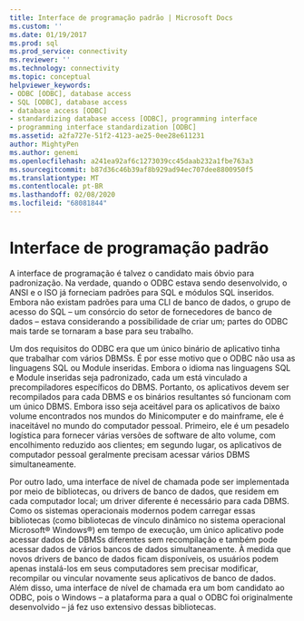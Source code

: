 ```yaml
---
title: Interface de programação padrão | Microsoft Docs
ms.custom: ''
ms.date: 01/19/2017
ms.prod: sql
ms.prod_service: connectivity
ms.reviewer: ''
ms.technology: connectivity
ms.topic: conceptual
helpviewer_keywords:
- ODBC [ODBC], database access
- SQL [ODBC], database access
- database access [ODBC]
- standardizing database access [ODBC], programming interface
- programming interface standardization [ODBC]
ms.assetid: a2fa727e-51f2-4123-ae25-0ee28e611231
author: MightyPen
ms.author: genemi
ms.openlocfilehash: a241ea92af6c1273039cc45daab232a1fbe763a3
ms.sourcegitcommit: b87d36c46b39af8b929ad94ec707dee8800950f5
ms.translationtype: MT
ms.contentlocale: pt-BR
ms.lasthandoff: 02/08/2020
ms.locfileid: "68081844"
---
```

# <a name="standard-programming-interface"></a>Interface de programação padrão
A interface de programação é talvez o candidato mais óbvio para padronização. Na verdade, quando o ODBC estava sendo desenvolvido, o ANSI e o ISO já forneciam padrões para SQL e módulos SQL inseridos. Embora não existam padrões para uma CLI de banco de dados, o grupo de acesso do SQL – um consórcio do setor de fornecedores de banco de dados – estava considerando a possibilidade de criar um; partes do ODBC mais tarde se tornaram a base para seu trabalho.  
  
 Um dos requisitos do ODBC era que um único binário de aplicativo tinha que trabalhar com vários DBMSs. É por esse motivo que o ODBC não usa as linguagens SQL ou Module inseridas. Embora o idioma nas linguagens SQL e Module inseridas seja padronizado, cada um está vinculado a precompiladores específicos do DBMS. Portanto, os aplicativos devem ser recompilados para cada DBMS e os binários resultantes só funcionam com um único DBMS. Embora isso seja aceitável para os aplicativos de baixo volume encontrados nos mundos do Minicomputer e do mainframe, ele é inaceitável no mundo do computador pessoal. Primeiro, ele é um pesadelo logística para fornecer várias versões de software de alto volume, com encolhimento reduzido aos clientes; em segundo lugar, os aplicativos de computador pessoal geralmente precisam acessar vários DBMS simultaneamente.  
  
 Por outro lado, uma interface de nível de chamada pode ser implementada por meio de bibliotecas, ou drivers de banco de dados, que residem em cada computador local; um driver diferente é necessário para cada DBMS. Como os sistemas operacionais modernos podem carregar essas bibliotecas (como bibliotecas de vínculo dinâmico no sistema operacional Microsoft® Windows®) em tempo de execução, um único aplicativo pode acessar dados de DBMSs diferentes sem recompilação e também pode acessar dados de vários bancos de dados simultaneamente. À medida que novos drivers de banco de dados ficam disponíveis, os usuários podem apenas instalá-los em seus computadores sem precisar modificar, recompilar ou vincular novamente seus aplicativos de banco de dados. Além disso, uma interface de nível de chamada era um bom candidato ao ODBC, pois o Windows – a plataforma para a qual o ODBC foi originalmente desenvolvido – já fez uso extensivo dessas bibliotecas.
